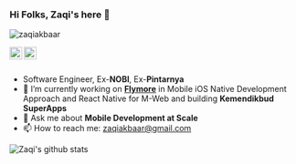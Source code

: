 ### Hi Folks, Zaqi's here 👋

<p align="left"> <img src="https://komarev.com/ghpvc/?username=zaqiakbaar" alt="zaqiakbaar" /></p>
<a href="https://linkedin.com/in/zaqi-akbar">
  <img align="left" alt="Andrii's Linkdein" width="22px" src="https://cdn.jsdelivr.net/npm/simple-icons@v3/icons/linkedin.svg" />
</a>
<a href="https://instagram.com/zaqiakbaar">
  <img align="left" alt="Andrii's Medium" width="22px" src="https://cdn.jsdelivr.net/npm/simple-icons@v3/icons/instagram.svg" />
</a>

<br/>
<br/> 


- Software Engineer, Ex-<b>NOBI</b>, Ex-<b>Pintarnya</b>
- 🔭 I’m currently working on <b>[Flymore](https://flymore.id)</b> in Mobile iOS Native Development Approach and React Native for M-Web and building <b>Kemendikbud SuperApps</b>
- 💬 Ask me about <b>Mobile Development at Scale</b>
- 📫 How to reach me: zaqiakbaar@gmail.com

![Zaqi's github stats](https://github-readme-stats.vercel.app/api?username=zaqiakbaar&show_icons=true&hide=["prs","issues","contribs"])
